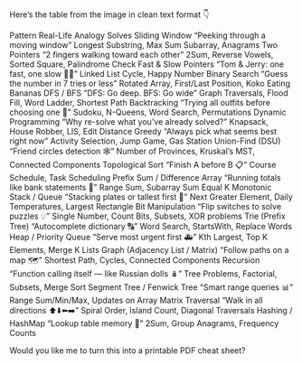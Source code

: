 Here’s the table from the image in clean text format 👇

Pattern	Real-Life Analogy	Solves
Sliding Window	“Peeking through a moving window”	Longest Substring, Max Sum Subarray, Anagrams
Two Pointers	“2 fingers walking toward each other”	2Sum, Reverse Vowels, Sorted Square, Palindrome Check
Fast & Slow Pointers	“Tom & Jerry: one fast, one slow 🐢🐇”	Linked List Cycle, Happy Number
Binary Search	“Guess the number in 7 tries or less”	Rotated Array, First/Last Position, Koko Eating Bananas
DFS / BFS	“DFS: Go deep. BFS: Go wide”	Graph Traversals, Flood Fill, Word Ladder, Shortest Path
Backtracking	“Trying all outfits before choosing one 👗”	Sudoku, N-Queens, Word Search, Permutations
Dynamic Programming	“Why re-solve what you’ve already solved?”	Knapsack, House Robber, LIS, Edit Distance
Greedy	“Always pick what seems best right now”	Activity Selection, Jump Game, Gas Station
Union-Find (DSU)	“Friend circles detection 🕸️”	Number of Provinces, Kruskal’s MST, Connected Components
Topological Sort	“Finish A before B 📋”	Course Schedule, Task Scheduling
Prefix Sum / Difference Array	“Running totals like bank statements 💸”	Range Sum, Subarray Sum Equal K
Monotonic Stack / Queue	“Stacking plates or tallest first 🥞”	Next Greater Element, Daily Temperatures, Largest Rectangle
Bit Manipulation	“Flip switches to solve puzzles 💡”	Single Number, Count Bits, Subsets, XOR problems
Trie (Prefix Tree)	“Autocomplete dictionary 🔠”	Word Search, StartsWith, Replace Words
Heap / Priority Queue	“Serve most urgent first 🚑”	Kth Largest, Top K Elements, Merge K Lists
Graph (Adjacency List / Matrix)	“Follow paths on a map 🗺️”	Shortest Path, Cycles, Connected Components
Recursion	“Function calling itself — like Russian dolls 🪆”	Tree Problems, Factorial, Subsets, Merge Sort
Segment Tree / Fenwick Tree	“Smart range queries 📊”	Range Sum/Min/Max, Updates on Array
Matrix Traversal	“Walk in all directions ⬆️⬇️⬅️➡️”	Spiral Order, Island Count, Diagonal Traversals
Hashing / HashMap	“Lookup table memory 🧠”	2Sum, Group Anagrams, Frequency Counts

Would you like me to turn this into a printable PDF cheat sheet?